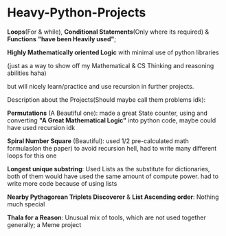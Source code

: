 # Heavy-Python-Projects
**Loops**(For & while), **Conditional Statements**(Only where its required) & **Functions** **"**have been Heavily used**"**; 

**Highly Mathematically oriented Logic** with minimal use of python libraries 

(just as a way to show off my Mathematical & CS Thinking and reasoning abilities haha)

but will nicely learn/practice and use recursion in further projects.

Description about the Projects(Should maybe call them problems idk):

**Permutations** (A Beautiful one):
made a great State counter, using and converting **"A Great Mathematical Logic"** into python code, maybe could have used recursion idk

**Spiral Number Square**  (Beautiful):
used 1/2 pre-calculated math formulas(on the paper) to avoid recursion hell, had to write many different loops for this one

**Longest unique substring**:
Used Lists as the substitute for dictionaries, both of them would have used the same amount of compute power.  had to write more code because of using lists

**Nearby Pythagorean Triplets Discoverer** & **List Ascending order**:
Nothing much special

**Thala for a Reason**:
Unusual mix of tools, which are not used together generally; a Meme project

